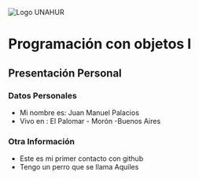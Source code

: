 ![Logo UNAHUR](./UNAHUR.png)

# Programación con objetos I
## Presentación Personal

### Datos Personales
- Mi nombre es: Juan Manuel Palacios
- Vivo en : El Palomar - Morón -Buenos Aires


### Otra Información
- Este es mi primer contacto con github
- Tengo un perro que se llama Aquiles

  

